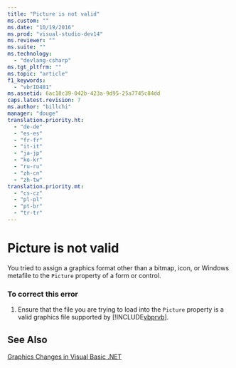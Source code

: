 ```yaml
---
title: "Picture is not valid"
ms.custom: ""
ms.date: "10/19/2016"
ms.prod: "visual-studio-dev14"
ms.reviewer: ""
ms.suite: ""
ms.technology: 
  - "devlang-csharp"
ms.tgt_pltfrm: ""
ms.topic: "article"
f1_keywords: 
  - "vbrID481"
ms.assetid: 6ac18c39-042b-423a-9d95-25a7745c84dd
caps.latest.revision: 7
ms.author: "billchi"
manager: "douge"
translation.priority.ht: 
  - "de-de"
  - "es-es"
  - "fr-fr"
  - "it-it"
  - "ja-jp"
  - "ko-kr"
  - "ru-ru"
  - "zh-cn"
  - "zh-tw"
translation.priority.mt: 
  - "cs-cz"
  - "pl-pl"
  - "pt-br"
  - "tr-tr"
---
```

# Picture is not valid
You tried to assign a graphics format other than a bitmap, icon, or Windows metafile to the `Picture` property of a form or control.  
  
### To correct this error  
  
1.  Ensure that the file you are trying to load into the `Picture` property is a valid graphics file supported by [!INCLUDE[vbprvb](../code-quality/includes/vbprvb_md.md)].  
  
## See Also  
 [Graphics Changes in Visual Basic .NET](http://msdn.microsoft.com/en-us/24cd2d55-ebf1-42d6-b755-00e9001f1cb8)